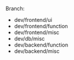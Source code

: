 Branch:
* dev/frontend/ui
* dev/frontend/function
* dev/frontend/misc
* dev/db/misc
* dev/backend/function
* dev/backend/misc
